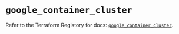 # `google_container_cluster`

Refer to the Terraform Registory for docs: [`google_container_cluster`](https://registry.terraform.io/providers/hashicorp/google/5.7.0/docs/resources/container_cluster).
